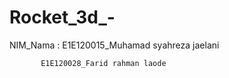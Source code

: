 # Rocket_3d_-
NIM_Nama : E1E120015_Muhamad syahreza jaelani



           E1E120028_Farid rahman laode
